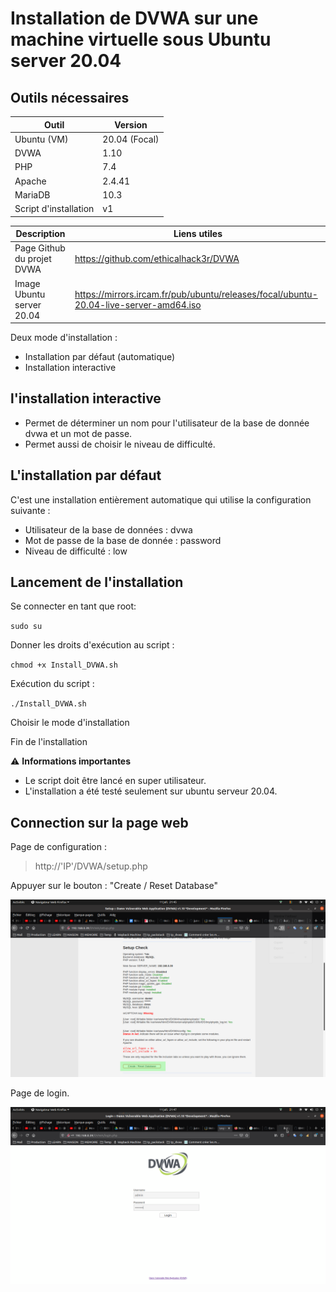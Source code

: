 # Installation de DVWA sur une machine virtuelle sous Ubuntu server 20.04

## Outils nécessaires

|Outil|Version|
|---|---|
|Ubuntu (VM)|20.04 (Focal)|
|DVWA|1.10|
|PHP|7.4|
|Apache|2.4.41|
|MariaDB|10.3|
|Script d'installation|v1|

|Description|Liens utiles|
|---|---|
|Page Github du projet DVWA|https://github.com/ethicalhack3r/DVWA|
|Image Ubuntu server 20.04|https://mirrors.ircam.fr/pub/ubuntu/releases/focal/ubuntu-20.04-live-server-amd64.iso|

Deux mode d'installation :
* Installation par défaut (automatique)
* Installation interactive

## l'installation interactive

* Permet de déterminer un nom pour l'utilisateur de la base de donnée dvwa et un mot de passe.
* Permet aussi de choisir le niveau de difficulté.

## L'installation par défaut

C'est une installation entièrement automatique qui utilise la configuration suivante :

  * Utilisateur de la base de données : dvwa
  * Mot de passe de la base de donnée : password
  * Niveau de difficulté : low

## Lancement de l'installation

Se connecter en tant que root:

`sudo su`

Donner les droits d'exécution au script :

`chmod +x Install_DVWA.sh`

Exécution du script :

`./Install_DVWA.sh`

Choisir le mode d'installation

Fin de l'installation

:warning: **Informations importantes**

* Le script doit être lancé en super utilisateur.
* L'installation a été testé seulement sur ubuntu serveur 20.04.

## Connection sur la page web

Page de configuration :

> http://'IP'/DVWA/setup.php

Appuyer sur le bouton : "Create / Reset Database"

![config](https://github.com/DOSSANTOSDaniel/Install_DVWA/blob/master/Images/config.png)

Page de login.

![login](https://github.com/DOSSANTOSDaniel/Install_DVWA/blob/master/Images/login.png)
